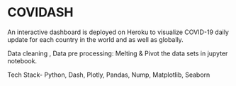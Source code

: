 # COVIDASH
An interactive dashboard is deployed on Heroku to visualize COVID-19 daily update for each country in the world and as well as globally.

Data cleaning , Data pre processing: Melting & Pivot the data sets in jupyter notebook.

Tech Stack- Python, Dash, Plotly, Pandas, Nump, Matplotlib, Seaborn

